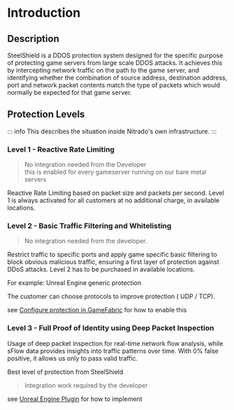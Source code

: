 # Introduction

## Description

SteelShield is a DDOS protection system designed for the specific purpose of protecting game servers from large scale DDOS
attacks. It achieves this by intercepting network traffic on the path to the game server, and identifying whether the
combination of source address, destination address, port and network packet contents match the type of packets which
would normally be expected for that game server.



## Protection Levels

::: info
This describes the situation inside Nitrado's own infrastructure.
:::

### Level 1 - Reactive Rate Limiting
> No integration needed from the Developer<br>
> this is enabled for every gameserver running on our bare metal servers


Reactive Rate Limiting based on packet size and packets per second. Level 1 is always activated for all customers at no additional charge, in available locations.



### Level 2 - Basic Traffic Filtering and Whitelisting
> No integration needed from the developer.

Restrict traffic to specific ports and apply game specific basic filtering to block obvious malicious traffic, ensuring a first layer of protection against DDoS attacks. Level 2 has to be purchased in available locations.

For example: Unreal Engine generic protection

The customer can choose protocols to improve protection ( UDP / TCP).

see [Configure protection in GameFabric](/steelshield/gamefabric/gamefabric) for how to enable this

### Level 3 - Full Proof of Identity using Deep Packet Inspection
Usage of deep packet inspection for real-time network flow analysis, while sFlow data provides insights into traffic patterns over time. With 0% false positive, it allows us only to pass valid traffic.

Best level of protection from SteelShield

> Integration work required by the developer

see [Unreal Engine Plugin](/steelshield/unreal-engine-plugin/using-the-plugin) for how to implement

